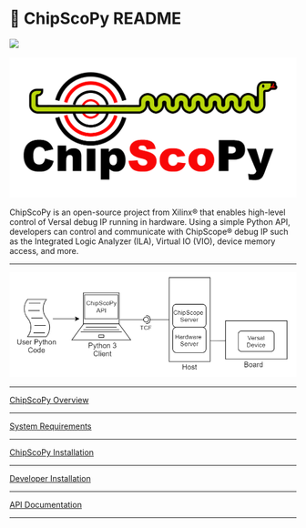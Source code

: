 # 🐍 ChipScoPy README


[![](https://img.shields.io/badge/code%20style-black-000000.svg)](https://github.com/psf/black)


![](https://raw.githubusercontent.com/Xilinx/chipscopy/master/docs/images/chipscopy_logo_head_right_transparent_background.png)

ChipScoPy is an open-source project from Xilinx® that enables high-level control of Versal debug IP running in hardware.
Using a simple Python API, developers can control and communicate with ChipScope® debug IP such as the Integrated Logic
Analyzer (ILA), Virtual IO (VIO), device memory access, and more.

-------------------------------------------------------------------------------

![](https://raw.githubusercontent.com/Xilinx/chipscopy/master/docs/images/chipscopy_overview.png)

-------------------------------------------------------------------------------

[ChipScoPy Overview](https://xilinx.github.io/chipscopy/2021.1/overview.html)

-------------------------------------------------------------------------------

[System Requirements](https://xilinx.github.io/chipscopy/2021.1/system_requirements.html)

-------------------------------------------------------------------------------

[ChipScoPy Installation](https://xilinx.github.io/chipscopy/2021.1/chipscopy_installation.html)

-------------------------------------------------------------------------------

[Developer Installation](https://xilinx.github.io/chipscopy/2021.1/dev_setup.html)

-------------------------------------------------------------------------------

[API Documentation](https://xilinx.github.io/chipscopy/)

-------------------------------------------------------------------------------
